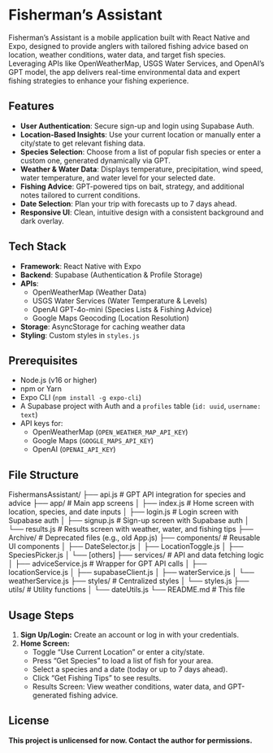 # Fisherman’s Assistant

Fisherman’s Assistant is a mobile application built with React Native and Expo, designed to provide anglers with tailored fishing advice based on location, weather conditions, water data, and target fish species. Leveraging APIs like OpenWeatherMap, USGS Water Services, and OpenAI’s GPT model, the app delivers real-time environmental data and expert fishing strategies to enhance your fishing experience.

## Features

- **User Authentication**: Secure sign-up and login using Supabase Auth.
- **Location-Based Insights**: Use your current location or manually enter a city/state to get relevant fishing data.
- **Species Selection**: Choose from a list of popular fish species or enter a custom one, generated dynamically via GPT.
- **Weather & Water Data**: Displays temperature, precipitation, wind speed, water temperature, and water level for your selected date.
- **Fishing Advice**: GPT-powered tips on bait, strategy, and additional notes tailored to current conditions.
- **Date Selection**: Plan your trip with forecasts up to 7 days ahead.
- **Responsive UI**: Clean, intuitive design with a consistent background and dark overlay.

## Tech Stack

- **Framework**: React Native with Expo
- **Backend**: Supabase (Authentication & Profile Storage)
- **APIs**:
  - OpenWeatherMap (Weather Data)
  - USGS Water Services (Water Temperature & Levels)
  - OpenAI GPT-4o-mini (Species Lists & Fishing Advice)
  - Google Maps Geocoding (Location Resolution)
- **Storage**: AsyncStorage for caching weather data
- **Styling**: Custom styles in `styles.js`

## Prerequisites

- Node.js (v16 or higher)
- npm or Yarn
- Expo CLI (`npm install -g expo-cli`)
- A Supabase project with Auth and a `profiles` table (`id: uuid`, `username: text`)
- API keys for:
  - OpenWeatherMap (`OPEN_WEATHER_MAP_API_KEY`)
  - Google Maps (`GOOGLE_MAPS_API_KEY`)
  - OpenAI (`OPENAI_API_KEY`)

## File Structure

FishermansAssistant/
├── api.js              # GPT API integration for species and advice
├── app/                # Main app screens
│   ├── index.js        # Home screen with location, species, and date inputs
│   ├── login.js        # Login screen with Supabase auth
│   ├── signup.js       # Sign-up screen with Supabase auth
│   └── results.js      # Results screen with weather, water, and fishing tips
├── Archive/            # Deprecated files (e.g., old App.js)
├── components/         # Reusable UI components
│   ├── DateSelector.js
│   ├── LocationToggle.js
│   ├── SpeciesPicker.js
│   └── [others]
├── services/           # API and data fetching logic
│   ├── adviceService.js # Wrapper for GPT API calls
│   ├── locationService.js
│   ├── supabaseClient.js
│   ├── waterService.js
│   └── weatherService.js
├── styles/             # Centralized styles
│   └── styles.js
├── utils/              # Utility functions
│   └── dateUtils.js
└── README.md           # This file

## Usage Steps

1. **Sign Up/Login:** Create an account or log in with your credentials.
2. **Home Screen:**
    - Toggle “Use Current Location” or enter a city/state.
    - Press “Get Species” to load a list of fish for your area.
    - Select a species and a date (today or up to 7 days ahead).
    - Click “Get Fishing Tips” to see results.
    - Results Screen: View weather conditions, water data, and GPT-generated fishing advice.

## License

**This project is unlicensed for now. Contact the author for permissions.**
